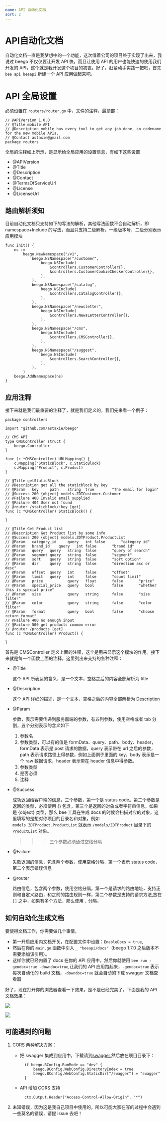```yaml
---
name: API 自动化文档
sort: 2
---
```


# API自动化文档

自动化文档一直是我梦想中的一个功能，这次借着公司的项目终于实现了出来，我说过 beego 不仅仅要让开发 API 快，而且让使用 API 的用户也能快速的使用我们开发的 API，这个就是我开发这个项目的初衷。好了，赶紧动手实践一把吧，首先 `bee api beeapi` 新建一个 API 应用做起来吧。

# API 全局设置

必须设置在 `routers/router.go` 中，文件的注释，最顶部：

```
// @APIVersion 1.0.0
// @Title mobile API
// @Description mobile has every tool to get any job done, so codename for the new mobile APIs.
// @Contact astaxie@gmail.com
package routers
```

全局的注释如上所示，是显示给全局应用的设置信息，有如下这些设置

- @APIVersion
- @Title
- @Description
- @Contact
- @TermsOfServiceUrl
- @License
- @LicenseUrl

## 路由解析须知
目前自动化文档只支持如下的写法的解析，其他写法函数不会自动解析，即 namespace+Include 的写法，而且只支持二级解析，一级版本号，二级分别表示应用模块

```
func init() {
	ns :=
		beego.NewNamespace("/v1",
			beego.NSNamespace("/customer",
				beego.NSInclude(
					&controllers.CustomerController{},
					&controllers.CustomerCookieCheckerController{},
				),
			),
			beego.NSNamespace("/catalog",
				beego.NSInclude(
					&controllers.CatalogController{},
				),
			),
			beego.NSNamespace("/newsletter",
				beego.NSInclude(
					&controllers.NewsLetterController{},
				),
			),
			beego.NSNamespace("/cms",
				beego.NSInclude(
					&controllers.CMSController{},
				),
			),
			beego.NSNamespace("/suggest",
				beego.NSInclude(
					&controllers.SearchController{},
				),
			),
		)
	beego.AddNamespace(ns)
}
```

## 应用注释
接下来就是我们最重要的注释了，就是我们定义的，我们先来看一个例子：

```
package controllers

import "github.com/astaxie/beego"

// CMS API
type CMSController struct {
	beego.Controller
}

func (c *CMSController) URLMapping() {
	c.Mapping("StaticBlock", c.StaticBlock)
	c.Mapping("Product", c.Product)
}

// @Title getStaticBlock
// @Description get all the staticblock by key
// @Param	key		path 	string	true		"The email for login"
// @Success 200 {object} models.ZDTCustomer.Customer
// @Failure 400 Invalid email supplied
// @Failure 404 User not found
// @router /staticblock/:key [get]
func (c *CMSController) StaticBlock() {

}

// @Title Get Product list
// @Description Get Product list by some info
// @Success 200 {object} models.ZDTProduct.ProductList
// @Param	category_id		query	int	false		"category id"
// @Param	brand_id	query	int	false		"brand id"
// @Param	query	query	string 	false		"query of search"
// @Param	segment	query	string 	false		"segment"
// @Param	sort 	query	string 	false		"sort option"
// @Param	dir 	query	string 	false		"direction asc or desc"
// @Param	offset 	query	int		false		"offset"
// @Param	limit 	query	int		false		"count limit"
// @Param	price 			query	float		false		"price"
// @Param	special_price 	query	bool		false		"whether this is special price"
// @Param	size 			query	string		false		"size filter"
// @Param	color 			query	string		false		"color filter"
// @Param	format 			query	bool		false		"choose return format"
// @Failure 400 no enough input
// @Failure 500 get products common error
// @router /products [get]
func (c *CMSController) Product() {

}
```

首先是 CMSController 定义上面的注释，这个是用来显示这个模块的作用。接下来就是每一个函数上面的注释，这里列出来支持的各种注释：

- @Title

	这个 API 所表达的含义，是一个文本，空格之后的内容全部解析为 title

- @Description

	这个 API 详细的描述，是一个文本，空格之后的内容全部解析为 Description

- @Param

	参数，表示需要传递到服务器端的参数，有五列参数，使用空格或者 tab 分割，五个分别表示的含义如下
	1. 参数名
	2. 参数类型，可以有的值是 formData、query、path、body、header，formData 表示是 post 请求的数据，query 表示带在 url 之后的参数，path 表示请求路径上得参数，例如上面例子里面的 key，body 表示是一个 raw 数据请求，header 表示带在 header 信息中得参数。
	3. 参数类型
	4. 是否必须
	5. 注释

- @Success

	成功返回给客户端的信息，三个参数，第一个是 status code。第二个参数是返回的类型，必须使用 {} 包含，第三个是返回的对象或者字符串信息，如果是 {object} 类型，那么 bee 工具在生成 docs 的时候会扫描对应的对象，这里填写的是想对你项目的目录名和对象，例如 `models.ZDTProduct.ProductList` 就表示 `/models/ZDTProduct` 目录下的 `ProductList` 对象。

	>>>三个参数必须通过空格分隔

- @Failure

	失败返回的信息，包含两个参数，使用空格分隔，第一个表示 status code，第二个表示错误信息

- @router

	路由信息，包含两个参数，使用空格分隔，第一个是请求的路由地址，支持正则和自定义路由，和之前的路由规则一样，第二个参数是支持的请求方法,放在 `[]` 之中，如果有多个方法，那么使用 `,` 分隔。

## 如何自动化生成文档
要使得文档工作，你需要做几个事情，

- 第一开启应用内文档开关，在配置文件中设置：`EnableDocs = true`,
- 然后在你的 `main.go` 函数中引入 `_ "beeapi/docs"`（beego 1.7.0 之后版本不需要添加该引用）。
- 这样你就已经内置了 docs 在你的 API 应用中，然后你就使用 `bee run -gendoc=true -downdoc=true`,让我们的 API 应用跑起来，`-gendoc=true` 表示每次自动化的 build 文档，`-downdoc=true` 就会自动的下载 swagger 文档查看器

好了，现在打开你的浏览器查看一下效果，是不是已经完美了。下面是我的 API 文档效果：

![](../images/docs.png)

![](../images/doc_test.png)

## 可能遇到的问题
1. CORS
	两种解决方案：
	- 把 swagger 集成到应用中，下载请到[swagger](https://github.com/beego/swagger/releases),然后放在项目目录下：

			if beego.BConfig.RunMode == "dev" {
				beego.BConfig.WebConfig.DirectoryIndex = true
				beego.BConfig.WebConfig.StaticDir["/swagger"] = "swagger"
			}
	- API 增加 CORS 支持

			ctx.Output.Header("Access-Control-Allow-Origin", "*")

2. 未知错误，因为这是我自己项目中使用的，所以可能大家在写的过程中会遇到一些莫名的错误，请提 issue 去吧！
